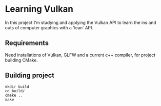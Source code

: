 # Learning Vulkan

In this project I'm studying and applying the Vulkan API to learn the ins and outs of computer graphics with a 'lean' API.

## Requirements
Need installations of Vulkan, GLFW and a current c++ compiler, for project building CMake.

## Building project

```
mkdir build
cd build/
cmake ..
make
```
